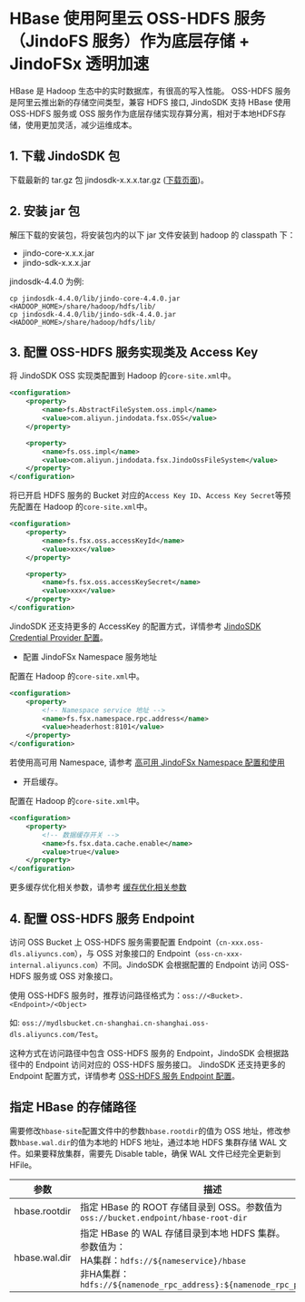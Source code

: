 # HBase 使用阿里云 OSS-HDFS 服务（JindoFS 服务）作为底层存储 + JindoFSx 透明加速
HBase 是 Hadoop 生态中的实时数据库，有很高的写入性能。 OSS-HDFS 服务是阿里云推出新的存储空间类型，兼容 HDFS 接口, JindoSDK 支持 HBase 使用 OSS-HDFS 服务或 OSS 服务作为底层存储实现存算分离，相对于本地HDFS存储，使用更加灵活，减少运维成本。

## 1. 下载 JindoSDK 包
下载最新的 tar.gz 包 jindosdk-x.x.x.tar.gz ([下载页面](/docs/user/4.x/jindodata_download.md))。

## 2. 安装 jar 包

解压下载的安装包，将安装包内的以下 jar 文件安装到 hadoop 的 classpath 下：
* jindo-core-x.x.x.jar
* jindo-sdk-x.x.x.jar

jindosdk-4.4.0 为例:
```
cp jindosdk-4.4.0/lib/jindo-core-4.4.0.jar <HADOOP_HOME>/share/hadoop/hdfs/lib/
cp jindosdk-4.4.0/lib/jindo-sdk-4.4.0.jar <HADOOP_HOME>/share/hadoop/hdfs/lib/
```

## 3. 配置 OSS-HDFS 服务实现类及 Access Key

将 JindoSDK OSS 实现类配置到 Hadoop 的`core-site.xml`中。

```xml
<configuration>
    <property>
        <name>fs.AbstractFileSystem.oss.impl</name>
        <value>com.aliyun.jindodata.fsx.OSS</value>
    </property>

    <property>
        <name>fs.oss.impl</name>
        <value>com.aliyun.jindodata.fsx.JindoOssFileSystem</value>
    </property>
</configuration>
```
将已开启 HDFS 服务的 Bucket 对应的`Access Key ID`、`Access Key Secret`等预先配置在 Hadoop 的`core-site.xml`中。
```xml
<configuration>
    <property>
        <name>fs.fsx.oss.accessKeyId</name>
        <value>xxx</value>
    </property>

    <property>
        <name>fs.fsx.oss.accessKeySecret</name>
        <value>xxx</value>
    </property>
</configuration>
```
JindoSDK 还支持更多的 AccessKey 的配置方式，详情参考 [JindoSDK Credential Provider 配置](../security/jindosdk_credential_provider.md)。

* 配置 JindoFSx Namespace 服务地址

配置在 Hadoop 的`core-site.xml`中。
```xml
<configuration>
    <property>
        <!-- Namespace service 地址 -->
        <name>fs.fsx.namespace.rpc.address</name>
        <value>headerhost:8101</value>
    </property>
</configuration>
```
若使用高可用 Namespace, 请参考 [高可用 JindoFSx Namespace 配置和使用](/docs/user/4.x/4.1.0/jindofsx/deploy/deploy_raft_ns.md)

* 开启缓存。

配置在 Hadoop 的`core-site.xml`中。
```xml
<configuration>
    <property>
        <!-- 数据缓存开关 -->
        <name>fs.fsx.data.cache.enable</name>
        <value>true</value>
    </property>
</configuration>
```
更多缓存优化相关参数，请参考 [缓存优化相关参数](../configuration/jindosdk_configuration_list.md)

## 4. 配置 OSS-HDFS 服务 Endpoint
访问 OSS Bucket 上 OSS-HDFS 服务需要配置 Endpoint（`cn-xxx.oss-dls.aliyuncs.com`），与 OSS 对象接口的 Endpoint（`oss-cn-xxx-internal.aliyuncs.com`）不同。JindoSDK 会根据配置的 Endpoint 访问 OSS-HDFS 服务或 OSS 对象接口。

使用 OSS-HDFS 服务时，推荐访问路径格式为：`oss://<Bucket>.<Endpoint>/<Object>`

如: `oss://mydlsbucket.cn-shanghai.cn-shanghai.oss-dls.aliyuncs.com/Test`。

这种方式在访问路径中包含 OSS-HDFS 服务的 Endpoint，JindoSDK 会根据路径中的 Endpoint 访问对应的 OSS-HDFS 服务接口。 JindoSDK 还支持更多的 Endpoint 配置方式，详情参考 [OSS-HDFS 服务 Endpoint 配置](../configuration/dls_endpoint_configuration.md)。

## 指定 HBase 的存储路径
需要修改`hbase-site`配置文件中的参数`hbase.rootdir`的值为 OSS 地址，修改参数`hbase.wal.dir`的值为本地的 HDFS 地址，通过本地 HDFS 集群存储 WAL 文件。如果要释放集群，需要先 Disable table，确保 WAL 文件已经完全更新到 HFile。

| 参数 | 描述 |
| --- | --- |
| hbase.rootdir | 指定 HBase 的 ROOT 存储目录到 OSS。参数值为`oss://bucket.endpoint/hbase-root-dir`|
| hbase.wal.dir | 指定 HBase 的 WAL 存储目录到本地 HDFS 集群。</br>  参数值为：</br>  HA集群：`hdfs://${nameservice}/hbase`</br>  非HA集群：`hdfs://${namenode_rpc_address}:${namenode_rpc_port}/hbase` |
